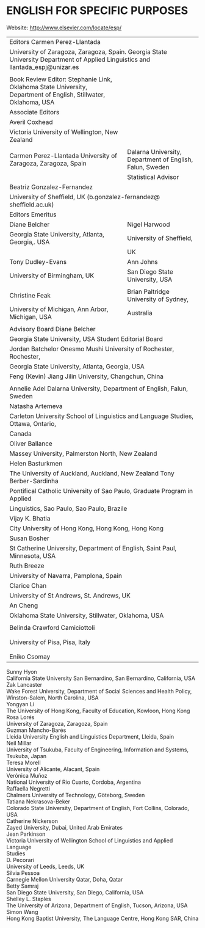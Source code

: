 # ENGLISH FOR SPECIFIC PURPOSES

Website: http://www.elsevier.com/locate/esp/

<html><body><table><tr><td colspan="4">Editors Carmen Perez-Llantada</td></tr><tr><td colspan="4">University of Zaragoza, Zaragoza, Spain. Georgia State University Department of Applied Linguistics and llantada_espj@unizar.es</td></tr><tr><td></td><td colspan="2"></td></tr><tr><td>Book Review Editor: Stephanie Link, Oklahoma State University, Department of English, Stillwater, Oklahoma, USA</td><td colspan="2"></td></tr><tr><td colspan="4">Associate Editors</td></tr><tr><td colspan="4">Averil Coxhead</td></tr><tr><td>Victoria University of Wellington, New Zealand</td><td colspan="2"></td></tr><tr><td></td><td colspan="2"></td></tr><tr><td>Carmen Perez-Llantada University of Zaragoza, Zaragoza, Spain</td><td colspan="2">Dalarna University, Department of English, Falun, Sweden</td></tr><tr><td></td><td colspan="2">Statistical Advisor</td></tr><tr><td colspan="4">Beatriz Gonzalez-Fernandez</td></tr><tr><td colspan="4">University of Sheffield, UK (b.gonzalez-fernandez@ sheffield.ac.uk)</td></tr><tr><td colspan="4">Editors Emeritus</td></tr><tr><td>Diane Belcher</td><td colspan="2">Nigel Harwood</td></tr><tr><td>Georgia State University, Atlanta, Georgia,. USA</td><td colspan="2">University of Sheffield,</td></tr><tr><td></td><td colspan="2">UK</td></tr><tr><td>Tony Dudley-Evans</td><td colspan="2">Ann Johns</td></tr><tr><td>University of Birmingham, UK</td><td colspan="2">San Diego State University, USA</td></tr><tr><td></td><td colspan="2"></td></tr><tr><td>Christine Feak</td><td colspan="2">Brian Paltridge University of Sydney,</td></tr><tr><td>University of Michigan, Ann Arbor, Michigan, USA</td><td colspan="2">Australia</td></tr><tr><td colspan="4"></td></tr><tr><td colspan="4">Advisory Board Diane Belcher</td></tr><tr><td colspan="4">Georgia State University, USA Student Editorial Board</td></tr><tr><td colspan="4">Jordan Batchelor Onesmo Mushi University of Rochester, Rochester,</td></tr><tr><td colspan="4">Georgia State University, Atlanta, Georgia, USA</td></tr><tr><td colspan="4">Feng (Kevin) Jiang Jilin University, Changchun, China</td></tr><tr><td colspan="4"></td></tr><tr><td colspan="4">Annelie Adel Dalarna University, Department of English, Falun, Sweden</td></tr><tr><td colspan="4"> Natasha Artemeva</td></tr><tr><td colspan="4">Carleton University School of Linguistics and Language Studies, Ottawa, Ontario,</td></tr><tr><td colspan="4">Canada</td></tr><tr><td colspan="4"> Oliver Ballance</td></tr><tr><td colspan="4">Massey University, Palmerston North, New Zealand</td></tr><tr><td colspan="4">Helen Basturkmen</td></tr><tr><td colspan="4">The University of Auckland, Auckland, New Zealand Tony Berber-Sardinha</td></tr><tr><td colspan="4"> Pontifical Catholic University of Sao Paulo, Graduate Program in Applied</td></tr><tr><td colspan="4">Linguistics, Sao Paulo, Sao Paulo, Brazile</td></tr><tr><td colspan="4">Vijay K. Bhatia</td></tr><tr><td colspan="4">City University of Hong Kong, Hong Kong, Hong Kong</td></tr><tr><td colspan="4">Susan Bosher</td></tr><tr><td colspan="4">St Catherine University, Department of English, Saint Paul, Minnesota, USA</td></tr><tr><td colspan="4">Ruth Breeze</td></tr><tr><td colspan="4">University of Navarra, Pamplona, Spain</td></tr><tr><td colspan="4">Clarice Chan</td></tr><tr><td colspan="4">University of St Andrews, St. Andrews, UK</td></tr><tr><td colspan="4">An Cheng</td></tr><tr><td colspan="4">Oklahoma State University, Stillwater, Oklahoma, USA</td></tr><tr><td colspan="4"></td></tr><tr><td colspan="4">Belinda Crawford Camiciottoli</td></tr><tr><td colspan="4"></td></tr><tr><td colspan="4"></td></tr><tr><td colspan="4">University of Pisa, Pisa, Italy</td></tr><tr><td colspan="4"></td></tr><tr><td colspan="4"></td></tr><tr><td colspan="4">Eniko Csomay</td></tr></table></body></html>

Sunny Hyon   
California State University San Bernardino, San Bernardino, California, USA   
Zak Lancaster   
Wake Forest University, Department of Social Sciences and Health Policy,   
Winston-Salem, North Carolina, USA   
Yongyan Li   
The University of Hong Kong, Faculty of Education, Kowloon, Hong Kong   
Rosa Lorés   
University of Zaragoza, Zaragoza, Spain   
Guzman Mancho-Barés   
Lleida University English and Linguistics Department, Lleida, Spain   
Neil Millar   
University of Tsukuba, Faculty of Engineering, Information and Systems,   
Tsukuba, Japan   
Teresa Morell   
University of Alicante, Alacant, Spain   
Verónica Muñoz   
National University of Rio Cuarto, Cordoba, Argentina   
Raffaella Negretti   
Chalmers University of Technology, Göteborg, Sweden   
Tatiana Nekrasova-Beker   
Colorado State University, Department of English, Fort Collins, Colorado, USA   
Catherine Nickerson   
Zayed University, Dubai, United Arab Emirates   
Jean Parkinson   
Victoria University of Wellington School of Linguistics and Applied Language   
Studies   
D. Pecorari   
University of Leeds, Leeds, UK   
Silvia Pessoa   
Carnegie Mellon University Qatar, Doha, Qatar   
Betty Samraj   
San Diego State University, San Diego, California, USA   
Shelley L. Staples   
The University of Arizona, Department of English, Tucson, Arizona, USA   
Simon Wang   
Hong Kong Baptist University, The Language Centre, Hong Kong SAR, China